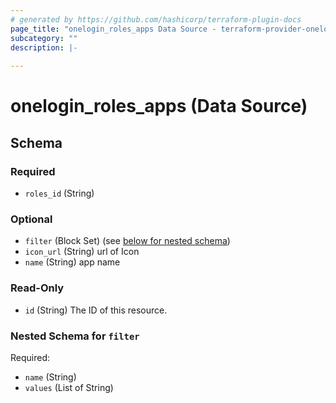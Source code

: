 ```yaml
---
# generated by https://github.com/hashicorp/terraform-plugin-docs
page_title: "onelogin_roles_apps Data Source - terraform-provider-onelogin"
subcategory: ""
description: |-
  
---
```


# onelogin_roles_apps (Data Source)





<!-- schema generated by tfplugindocs -->
## Schema

### Required

- `roles_id` (String)

### Optional

- `filter` (Block Set) (see [below for nested schema](#nestedblock--filter))
- `icon_url` (String) url of Icon
- `name` (String) app name

### Read-Only

- `id` (String) The ID of this resource.

<a id="nestedblock--filter"></a>
### Nested Schema for `filter`

Required:

- `name` (String)
- `values` (List of String)



